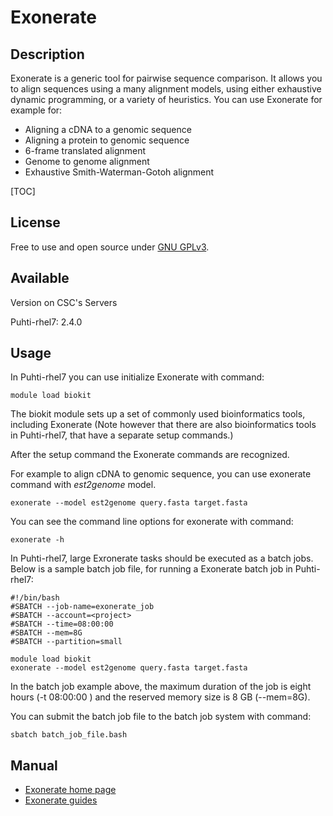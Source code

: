 # Exonerate

## Description

Exonerate is a generic tool for pairwise sequence comparison. It allows you to align sequences using a many alignment models, 
using either exhaustive dynamic programming, or a variety of heuristics. You can use Exonerate for example for:

*   Aligning a cDNA to a genomic sequence
*   Aligning a protein to genomic sequence
*   6-frame translated alignment
*   Genome to genome alignment
*   Exhaustive Smith-Waterman-Gotoh alignment

[TOC]

## License

Free to use and open source under [GNU GPLv3](https://www.gnu.org/licenses/gpl-3.0.html).

## Available
Version on CSC's Servers

Puhti-rhel7: 2.4.0

## Usage

In Puhti-rhel7 you can use initialize Exonerate with command:
```text
module load biokit
```
The biokit module sets up a set of commonly used bioinformatics tools, including Exonerate 
(Note however that there are also bioinformatics tools in Puhti-rhel7, that have a separate setup commands.)

After the setup command the Exonerate commands are recognized.

For example to align cDNA to genomic sequence, you can use exonerate command with _est2genome_ model.
```text
exonerate --model est2genome query.fasta target.fasta
```
You can see the command line options for exonerate with command:
```text
exonerate -h
```
 
In Puhti-rhel7, large Exronerate tasks should be executed as a batch jobs. Below is a sample batch job file, for running a 
Exonerate batch job in Puhti-rhel7:

```text
#!/bin/bash
#SBATCH --job-name=exonerate_job
#SBATCH --account=<project>
#SBATCH --time=08:00:00
#SBATCH --mem=8G
#SBATCH --partition=small

module load biokit
exonerate --model est2genome query.fasta target.fasta
```

In the batch job example above, the maximum duration of the job is eight hours (-t 08:00:00 ) and the reserved memory size is 8 GB (--mem=8G).

You can submit the batch job file to the batch job system with command:
```text
sbatch batch_job_file.bash
```

## Manual

*   [Exonerate home page](https://github.com/nathanweeks/exonerate)
*   [Exonerate guides](https://www.animalgenome.org/bioinfo/resources/manuals/exonerate/)

